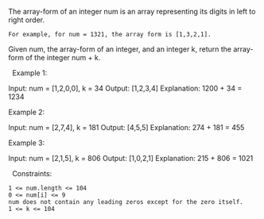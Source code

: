 The array-form of an integer num is an array representing its digits in left to right order.


	For example, for num = 1321, the array form is [1,3,2,1].


Given num, the array-form of an integer, and an integer k, return the array-form of the integer num + k.

 
Example 1:

Input: num = [1,2,0,0], k = 34
Output: [1,2,3,4]
Explanation: 1200 + 34 = 1234


Example 2:

Input: num = [2,7,4], k = 181
Output: [4,5,5]
Explanation: 274 + 181 = 455


Example 3:

Input: num = [2,1,5], k = 806
Output: [1,0,2,1]
Explanation: 215 + 806 = 1021


 
Constraints:


	1 <= num.length <= 104
	0 <= num[i] <= 9
	num does not contain any leading zeros except for the zero itself.
	1 <= k <= 104

